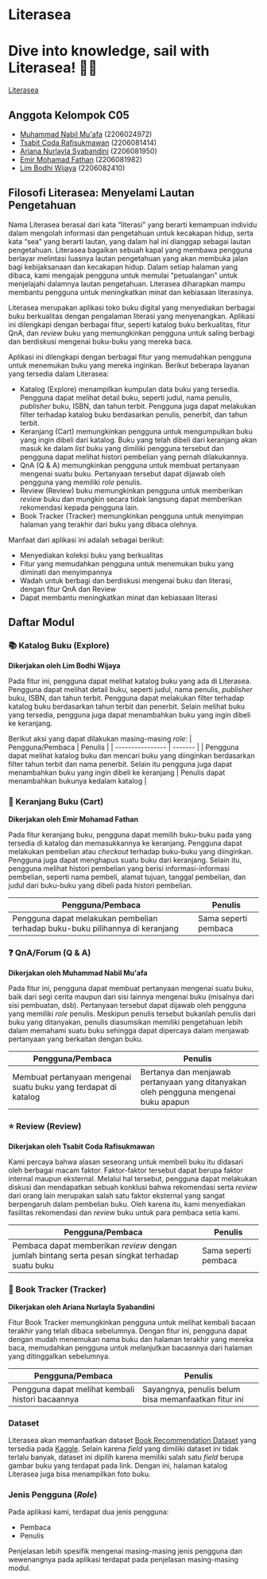 # Literasea

# Dive into knowledge, sail with Literasea! 📖⛵

[Literasea](https://literasea-tn3ud.ondigitalocean.app/)

## Anggota Kelompok C05

- [Muhammad Nabil Mu'afa](https://github.com/nabilmuafa) (2206024972)
- [Tsabit Coda Rafisukmawan](https://github.com/codaaa19) (2206081414)
- [Ariana Nurlayla Syabandini](https://github.com/ariananurlayla) (2206081950)
- [Emir Mohamad Fathan](https://github.com/brofathan) (2206081982)
- [Lim Bodhi Wijaya](https://github.com/LimBodhi) (2206082410)

## Filosofi Literasea: Menyelami Lautan Pengetahuan

Nama Literasea berasal dari kata “literasi” yang berarti kemampuan individu dalam mengolah informasi dan pengetahuan untuk kecakapan hidup, serta kata “sea” yang berarti lautan, yang dalam hal ini dianggap sebagai lautan pengetahuan. Literasea bagaikan sebuah kapal yang membawa pengguna berlayar melintasi luasnya lautan pengetahuan yang akan membuka jalan bagi kebijaksanaan dan kecakapan hidup. Dalam setiap halaman yang dibaca, kami mengajak pengguna untuk memulai “petualangan” untuk menjelajahi dalamnya lautan pengetahuan. Literasea diharapkan mampu membantu pengguna untuk meningkatkan minat dan kebiasaan literasinya.

Literasea merupakan aplikasi toko buku digital yang menyediakan berbagai buku berkualitas dengan pengalaman literasi yang menyenangkan. Aplikasi ini dilengkapi dengan berbagai fitur, seperti katalog buku berkualitas, fitur QnA, dan _review_ buku yang memungkinkan pengguna untuk saling berbagi dan berdiskusi mengenai buku-buku yang mereka baca.

Aplikasi ini dilengkapi dengan berbagai fitur yang memudahkan pengguna untuk menemukan buku yang mereka inginkan. Berikut beberapa layanan yang tersedia dalam Literasea:

- Katalog (Explore) menampilkan kumpulan data buku yang tersedia. Pengguna dapat melihat detail buku, seperti judul, nama penulis, _publisher_ buku, ISBN, dan tahun terbit. Pengguna juga dapat melakukan filter terhadap katalog buku berdasarkan penulis, penerbit, dan tahun terbit.
- Keranjang (Cart) memungkinkan pengguna untuk mengumpulkan buku yang ingin dibeli dari katalog. Buku yang telah dibeli dari keranjang akan masuk ke dalam _list_ buku yang dimiliki pengguna tersebut dan pengguna dapat melihat histori pembelian yang pernah dilakukannya.
- QnA (Q & A) memungkinkan pengguna untuk membuat pertanyaan mengenai suatu buku. Pertanyaan tersebut dapat dijawab oleh pengguna yang memiliki _role_ penulis.
- Review (Review) buku memungkinkan pengguna untuk memberikan _review_ buku dan mungkin secara tidak langsung dapat memberikan rekomendasi kepada pengguna lain.
- Book Tracker (Tracker) memungkinkan pengguna untuk menyimpan halaman yang terakhir dari buku yang dibaca olehnya.

Manfaat dari aplikasi ini adalah sebagai berikut:

- Menyediakan koleksi buku yang berkualitas
- Fitur yang memudahkan pengguna untuk menemukan buku yang diminati dan menyimpannya
- Wadah untuk berbagi dan berdiskusi mengenai buku dan literasi, dengan fitur QnA dan Review
- Dapat membantu meningkatkan minat dan kebiasaan literasi

## Daftar Modul

### 📚 Katalog Buku (Explore)

**Dikerjakan oleh Lim Bodhi Wijaya**

Pada fitur ini, pengguna dapat melihat katalog buku yang ada di Literasea. Pengguna dapat melihat detail buku, seperti judul, nama penulis, _publisher_ buku, ISBN, dan tahun terbit. Pengguna dapat melakukan filter terhadap katalog buku berdasarkan tahun terbit dan penerbit. Selain melihat buku yang tersedia, pengguna juga dapat menambahkan buku yang ingin dibeli ke keranjang.

Berikut aksi yang dapat dilakukan masing-masing _role_:
| Pengguna/Pembaca | Penulis |
| ---------------- | ------- |
| Pengguna dapat melihat katalog buku dan mencari buku yang diinginkan berdasarkan filter tahun terbit dan nama penerbit. Selain itu pengguna juga dapat menambahkan buku yang ingin dibeli ke keranjang | Penulis dapat menambahkan bukunya kedalam katalog |

### 🛒 Keranjang Buku (Cart)

**Dikerjakan oleh Emir Mohamad Fathan**

Pada fitur keranjang buku, pengguna dapat memilih buku-buku pada yang tersedia di katalog dan memasukkannya ke keranjang. Pengguna dapat melakukan pembelian atau _checkout_ terhadap buku-buku yang diinginkan. Pengguna juga dapat menghapus suatu buku dari keranjang. Selain itu, pengguna melihat histori pembelian yang berisi informasi-informasi pembelian, seperti nama pembeli, alamat tujuan, tanggal pembelian, dan judul dari buku-buku yang dibeli pada histori pembelian.

| Pengguna/Pembaca                                                              | Penulis              |
| ----------------------------------------------------------------------------- | -------------------- |
| Pengguna dapat melakukan pembelian terhadap buku-buku pilihannya di keranjang | Sama seperti pembaca |

### ❓ QnA/Forum (Q & A)

**Dikerjakan oleh Muhammad Nabil Mu'afa**

Pada fitur ini, pengguna dapat membuat pertanyaan mengenai suatu buku, baik dari segi cerita maupun dari sisi lainnya mengenai buku (misalnya dari sisi pembuatan, dsb). Pertanyaan tersebut dapat dijawab oleh pengguna yang memiliki _role_ penulis. Meskipun penulis tersebut bukanlah penulis dari buku yang ditanyakan, penulis diasumsikan memiliki pengetahuan lebih dalam memahami suatu buku sehingga dapat dipercaya dalam menjawab pertanyaan yang berkaitan dengan buku.

| Pengguna/Pembaca                                                | Penulis                                                                             |
| --------------------------------------------------------------- | ----------------------------------------------------------------------------------- |
| Membuat pertanyaan mengenai suatu buku yang terdapat di katalog | Bertanya dan menjawab pertanyaan yang ditanyakan oleh pengguna mengenai buku apapun |

### ⭐ Review (Review)

**Dikerjakan oleh Tsabit Coda Rafisukmawan**

Kami percaya bahwa alasan seseorang untuk membeli buku itu didasari oleh berbagai macam faktor. Faktor-faktor tersebut dapat berupa faktor internal maupun eksternal. Melalui hal tersebut, pengguna dapat melakukan diskusi dan mendapatkan sebuah konklusi bahwa rekomendasi serta _review_ dari orang lain merupakan salah satu faktor eksternal yang sangat berpengaruh dalam pembelian buku. Oleh karena itu, kami menyediakan fasilitas rekomendasi dan _review_ buku untuk para pembaca setia kami.

| Pengguna/Pembaca                                                                                | Penulis              |
| ----------------------------------------------------------------------------------------------- | -------------------- |
| Pembaca dapat memberikan _review_ dengan jumlah bintang serta pesan singkat terhadap suatu buku | Sama seperti pembaca |

### 📖 Book Tracker (Tracker)

**Dikerjakan oleh Ariana Nurlayla Syabandini**

Fitur Book Tracker memungkinkan pengguna untuk melihat kembali bacaan terakhir yang telah dibaca sebelumnya. Dengan fitur ini, pengguna dapat dengan mudah menemukan nama buku dan halaman terakhir yang mereka baca, memudahkan pengguna untuk melanjutkan bacaannya dari halaman yang ditinggalkan sebelumnya.

| Pengguna/Pembaca                                 | Penulis                                              |
| ------------------------------------------------ | ---------------------------------------------------- |
| Pengguna dapat melihat kembali histori bacaannya | Sayangnya, penulis belum bisa memanfaatkan fitur ini |

### Dataset

Literasea akan memanfaatkan dataset [Book Recommendation Dataset](https://www.kaggle.com/datasets/arashnic/book-recommendation-dataset) yang tersedia pada [Kaggle](https://www.kaggle.com/). Selain karena _field_ yang dimiliki dataset ini tidak terlalu banyak, dataset ini dipilih karena memiliki salah satu _field_ berupa gambar buku yang terdapat pada link. Dengan ini, halaman katalog Literasea juga bisa menampilkan foto buku.

### Jenis Pengguna (_Role_)

Pada aplikasi kami, terdapat dua jenis pengguna:

- Pembaca
- Penulis

Penjelasan lebih spesifik mengenai masing-masing jenis pengguna dan wewenangnya pada aplikasi terdapat pada penjelasan masing-masing modul.
